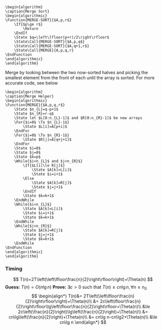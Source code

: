 
```pseudo
\begin{algorithm}
\caption{Merge Sort}
\begin{algorithmic}
\Function{MERGE-SORT}{$A,p,r$}
	\If{$p\ge r$}
		\Return
	\EndIf
	\State $q=\left\lfloor(p+r)/2\right\rfloor$
	\State\Call{MERGE-SORT}{$A,p,q$}
	\State\Call{MERGE-SORT}{$A,q+1,r$}
	\State\Call{MERGE}{A,p,q,r}
\EndFunction
\end{algorithmic}
\end{algorithm}
```

Merge by looking between the two now-sorted halves and picking the smallest element from the front of each until the array is sorted. For more accurate code, see below
```pseudo
\begin{algorithm}
\caption{Merge Helper}
\begin{algorithmic}
\Function{MERGE}{$A,p,q,r$}
	\State $n_{L}=q-p+1$
	\State $n_{R}=r-q$
	\State let $L[0:n_{L}-1]$ and $R[0:n_{R}-1]$ be new arrays
	\For{$i=0$ \To $n_{L}-1$}
		\State $L[i]=A[p+i]$
	\EndFor
	\For{$j=0$ \To $n_{R}-1$}
		\State $R[j]=A[q+j+1]$
	\EndFor
	\State $i=0$
	\State $j=0$
	\State $k=p$
	\While{$i<n_{L}$ and $j<n_{R}$}
		\If{$L[i]\le R[j]$}
			\State $A[k]=L[i]$
			\State $i=i+1$
		\Else
			\State $A[k]=R[j]$
			\State $j=j+1$
		\EndIf
		\State $k=k+1$
	\EndWhile
	\While{$i<n_{L}$}
		\State $A[k]=L[i]$
		\State $i=i+1$
		\State $k=k+1$
	\EndWhile
	\While{$j<n_{R}$}
		\State $A[k]=R[j]$
		\State $j=j+1$
		\State $k=k+1$
	\EndWhile
\EndFunction
\end{algorithmic}
\end{algorithm}
```
### Timing
$$
T(n)=2T\left(\left\lfloor\frac{n}{2}\right\rfloor\right)+\Theta(n)
$$
**Guess:** $T(n)=O(n\lg n)$
**Prove:** $\exists c>0\text{ such that }T(n)\le cn\lg n,\forall n\ge n_{0}$
$$
\begin{align*}
T(n)&= 2T\left(\left\lfloor\frac{n}{2}\right\rfloor\right)+\Theta(n)\\
&= 2c\left\lfloor\frac{n}{2}\right\rfloor\lg\left\lfloor\frac{n}{2}\right\rfloor+\Theta(n)\\
&\le 2c\left(\frac{n}{2}\right)\lg\left(\frac{n}{2}\right)+\Theta(n)\\
&= cn\lg\left(\frac{n}{2}\right)+\Theta(n)\\
&= cn\lg n-cn\lg2+\Theta(n)\\
&\le cn\lg n
\end{align*}
$$